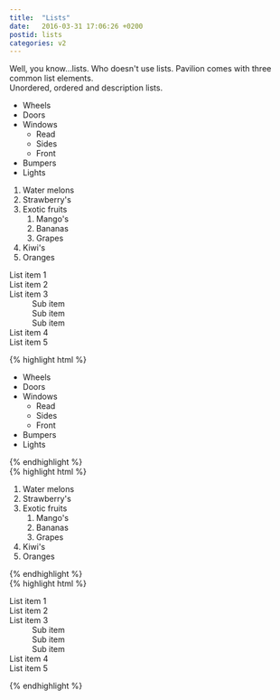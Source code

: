 ```yaml
---
title:  "Lists"
date:   2016-03-31 17:06:26 +0200
postid: lists
categories: v2
---
```

Well, you know...lists. Who doesn't use lists. Pavilion comes with three common list elements. <br>
Unordered, ordered and description lists.


<div class="row">
    <div class="col-pl-33">
        <ul>
            <li>Wheels</li>
            <li>Doors</li>
            <li>Windows
                <ul>
                    <li>Read</li>
                    <li>Sides</li>
                    <li>Front</li>
                </ul>
            </li>
            <li>Bumpers</li>
            <li>Lights</li>
        </ul>
    </div>
    <div class="col-pl-33">
        <ol>
            <li>Water melons</li>
            <li>Strawberry's</li>
            <li>Exotic fruits
                <ol>
                    <li>Mango's</li>
                    <li>Bananas</li>
                    <li>Grapes</li>
                </ol>
            </li>
            <li>Kiwi's</li>
            <li>Oranges</li>
        </ol>
    </div>
    <div class="col-pl-33">
        <dl>
          	<dt>List item 1</dt>
          	<dt>List item 2</dt>
          	<dt>List item 3</dt>
            	<dd>Sub item</dd>
            	<dd>Sub item</dd>
            	<dd>Sub item</dd>
          	<dt>List item 4</dt>
          	<dt>List item 5</dt>
        </dl>
    </div>
</div>
<div class="row">
	<div class="col-pl-33">
{% highlight html %}
<!-- Unordered list -->
<ul>
    <li>Wheels</li>
    <li>Doors</li>
    <li>Windows
        <ul>
            <li>Read</li>
            <li>Sides</li>
            <li>Front</li>
        </ul>
    </li>
    <li>Bumpers</li>
    <li>Lights</li>
</ul>
{% endhighlight %}
	</div>
        <div class="col-pl-33">
{% highlight html %}
<!-- Ordered list -->
<ol>
    <li>Water melons</li>
    <li>Strawberry's</li>
    <li>Exotic fruits
        <ol>
            <li>Mango's</li>
            <li>Bananas</li>
            <li>Grapes</li>
        </ol>
    </li>
    <li>Kiwi's</li>
    <li>Oranges</li>
</ol>
{% endhighlight %}
    </div>
    <div class="col-pl-33">
{% highlight html %}
<!-- Description list -->
<dl>
    <dt>List item 1</dt>
    <dt>List item 2</dt>
    <dt>List item 3</dt>
        <dd>Sub item</dd>
        <dd>Sub item</dd>
        <dd>Sub item</dd>
    <dt>List item 4</dt>
    <dt>List item 5</dt>
</dl>
{% endhighlight %}
    </div>
</div>
